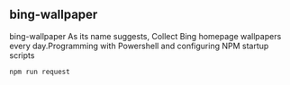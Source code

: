 ## bing-wallpaper 

bing-wallpaper As its name suggests, Collect Bing homepage wallpapers every day.Programming with Powershell and configuring NPM startup scripts
```
npm run request
```



